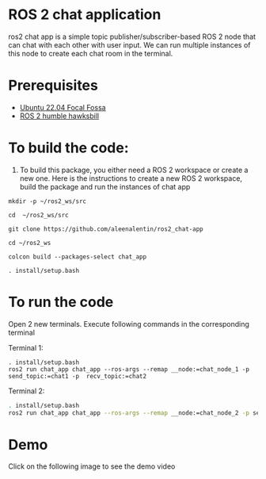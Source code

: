 # ROS 2 chat application 

ros2 chat app is a simple topic publisher/subscriber-based ROS 2 node that can chat with each other with user input. We can run multiple instances of this node to create each chat room in the terminal.

# Prerequisites

* [Ubuntu 22.04 Focal Fossa](https://releases.ubuntu.com/22.04/)
* [ROS 2 humble hawksbill ](https://docs.ros.org/en/humble/Installation/Ubuntu-Install-Debians.html)

# To build the code:

1. To build this package, you either need a ROS 2 workspace or create a new one. Here is the instructions to create a new ROS 2 workspace, build the package and run the instances of chat app

```
mkdir -p ~/ros2_ws/src

cd  ~/ros2_ws/src

git clone https://github.com/aleenalentin/ros2_chat-app

cd ~/ros2_ws

colcon build --packages-select chat_app

. install/setup.bash
```

# To run the code

Open 2 new terminals. Execute following commands in the corresponding terminal

Terminal 1:
```
. install/setup.bash
ros2 run chat_app chat_app --ros-args --remap __node:=chat_node_1 -p send_topic:=chat1 -p  recv_topic:=chat2

```
Terminal 2:

```bash
. install/setup.bash
ros2 run chat_app chat_app --ros-args --remap __node:=chat_node_2 -p send_topic:=chat2 -p  recv_topic:=chat1
```

# Demo 

Click on the following image to see the demo video









